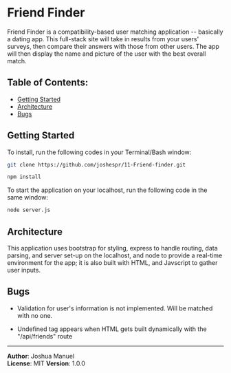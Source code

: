 # Friend Finder

Friend Finder is a compatibility-based user matching application -- basically a dating app. This full-stack site will take in results from your users' surveys, then compare their answers with those from other users. The app will then display the name and picture of the user with the best overall match.

## Table of Contents:

* [Getting Started](#getting-started)
* [Architecture](#architecture)
* [Bugs](#bugs)

## Getting Started <a name="getting-started"></a>
To install, run the following codes in your Terminal/Bash window:

```bash
git clone https://github.com/joshespr/11-Friend-finder.git
```

```bash
npm install
```

To start the application on your localhost, run the following code in the same window: 

```bash
node server.js
```

## Architecture <a name="architecture"></a>
This application uses bootstrap for styling, express to handle routing, data parsing, and server set-up on the localhost, and node to provide a real-time environment for the app; it is also built with HTML, and Javscript to gather user inputs. 

## Bugs <a name="bugs"></a>

- Validation for user's information is not implemented. Will be matched with no one.

- Undefined tag appears when HTML gets built dynamically with the "/api/friends" route

<!-- ## Change Log
Use this are to document the iterative changes made to your application as each feature is successfully implemented. Use time stamps. Here's an examples: 

01-01-2001 4:59pm - Application now has a fully-functional express server, with GET and POST routes for the book resource.

## Credits and Collaborations
Give credit (and a link) to other people or resources that helped you build this application.  -->

<!-- https://guides.github.com/features/wikis/ -->

--- 

**Author**: Joshua Manuel  
**License**: MIT 
**Version**: 1.0.0
